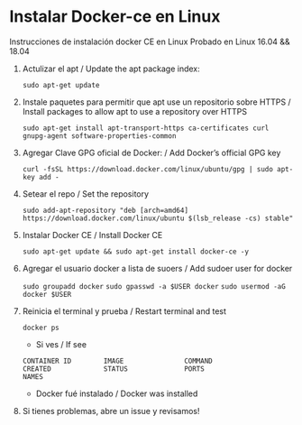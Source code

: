 # Instalar Docker-ce en Linux 
Instrucciones de instalación docker CE en Linux
Probado en Linux 16.04 && 18.04

1. Actulizar el apt / Update the apt package index:
	
	`sudo apt-get update`

2. Instale paquetes para permitir que apt use un repositorio sobre HTTPS / Install packages to allow apt to use a repository over HTTPS

	`sudo apt-get install apt-transport-https ca-certificates curl gnupg-agent software-properties-common`

3. Agregar Clave GPG oficial de Docker: / Add Docker’s official GPG key

	`curl -fsSL https://download.docker.com/linux/ubuntu/gpg | sudo apt-key add -`

4. Setear el repo / Set the repository

	`sudo add-apt-repository "deb [arch=amd64] https://download.docker.com/linux/ubuntu $(lsb_release -cs) stable"`

5. Instalar Docker CE / Install Docker CE
	
	`sudo apt-get update && sudo apt-get install docker-ce -y`

6. Agregar el usuario docker a lista de suoers / Add sudoer user for docker
	
	`sudo groupadd docker`
	`sudo gpasswd -a $USER docker`
	`sudo usermod -aG docker $USER`

7. Reinicia el terminal y prueba / Restart terminal and test

	`docker ps`

	- Si ves / If see

	`CONTAINER ID        IMAGE               COMMAND                  CREATED             STATUS              PORTS                    NAMES`

	- Docker fué instalado / Docker was installed

8. Si tienes problemas, abre un issue y revisamos!
